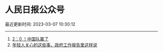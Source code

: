 # 人民日报公众号

最近更新时间: 2023-03-07 10:30:12

--- 
1. [2：0 ！中国队赢了](https://mp.weixin.qq.com/s/DdPtkTs6eLIBGvTX839hEw) 
2. [年轻人关心的这些事，政府工作报告里这样说](https://mp.weixin.qq.com/s/2qiBtzhUdEOClVeBKk2jaA) 

